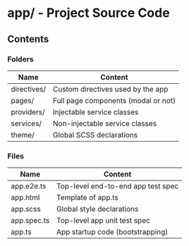# app/ - Project Source Code

## Contents

### Folders

| Name        | Content                             |
|-------------|-------------------------------------|
| directives/ | Custom directives used by the app   |
| pages/      | Full page components (modal or not) |
| providers/  | Injectable service classes          |
| services/   | Non-injectable service classes      |
| theme/      | Global SCSS declarations            |

### Files

| Name            | Content                            |
|-----------------|------------------------------------|
| app.e2e.ts      | Top-level end-to-end app test spec |
| app.html        | Template of app.ts                 |
| app.scss        | Global style declarations          |
| app.spec.ts     | Top-level app unit test spec       |
| app.ts          | App startup code (bootstrapping)   |
